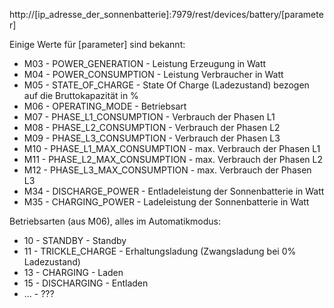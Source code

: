 http://[ip_adresse_der_sonnenbatterie]:7979/rest/devices/battery/[parameter]

Einige Werte für [parameter] sind bekannt:

- M03 - POWER_GENERATION - Leistung Erzeugung in Watt
- M04 - POWER_CONSUMPTION - Leistung Verbraucher in Watt
- M05 - STATE_OF_CHARGE - State Of Charge (Ladezustand) bezogen auf die Bruttokapazität in %
- M06 - OPERATING_MODE - Betriebsart
- M07 - PHASE_L1_CONSUMPTION - Verbrauch der Phasen L1
- M08 - PHASE_L2_CONSUMPTION - Verbrauch der Phasen L2
- M09 - PHASE_L3_CONSUMPTION - Verbrauch der Phasen L3
- M10 - PHASE_L1_MAX_CONSUMPTION - max. Verbrauch der Phasen L1
- M11 - PHASE_L2_MAX_CONSUMPTION - max. Verbrauch der Phasen L2
- M12 - PHASE_L3_MAX_CONSUMPTION - max. Verbrauch der Phasen L3
- M34 - DISCHARGE_POWER - Entladeleistung der Sonnenbatterie in Watt
- M35 - CHARGING_POWER - Ladeleistung der Sonnenbatterie in Watt

Betriebsarten (aus M06), alles im Automatikmodus:

- 10 - STANDBY - Standby
- 11 - TRICKLE_CHARGE - Erhaltungsladung (Zwangsladung bei 0% Ladezustand)
- 13 - CHARGING - Laden
- 15 - DISCHARGING - Entladen
- ... - ???
